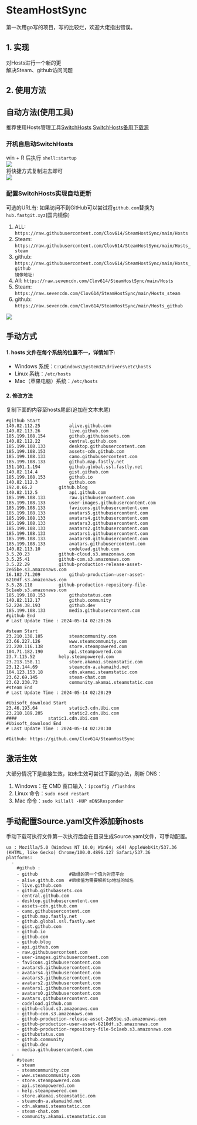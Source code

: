 # SteamHostSync
第一次用go写的项目，写的比较烂，欢迎大佬指出错误。

## 1. 实现
对Hosts进行一个新的更  
解决Steam、github访问问题

## 2. 使用方法
## 自动方法(使用工具)
推荐使用Hosts管理工具[SwitchHosts](https://github.com/oldj/SwitchHosts) 
[SwitchHosts备用下载源](https://nas.iaimi.info/s/nT5pb8jMQp32QwB)
### 开机自启动SwitchHosts
win + R 后执行 `shell:startup`    
![](/img/1.png)  
将快捷方式复制进去即可  
![](/img/2.png)  
### 配置SwitchHosts实现自动更新  
可选的URL有:
如果访问不到GitHub可以尝试将`github.com`替换为`hub.fastgit.xyz`(国内镜像)
1. ALL: `https://raw.githubusercontent.com/Clov614/SteamHostSync/main/Hosts`  
2. Steam: `https://raw.githubusercontent.com/Clov614/SteamHostSync/main/Hosts_steam`  
3. github: `https://raw.githubusercontent.com/Clov614/SteamHostSync/main/Hosts_github`    
`镜像地址:`
4. All: `https://raw.sevencdn.com/Clov614/SteamHostSync/main/Hosts`  
5. Steam: `https://raw.sevencdn.com/Clov614/SteamHostSync/main/Hosts_steam`  
6. github: `https://raw.sevencdn.com/Clov614/SteamHostSync/main/Hosts_github`  

![](/img/3.png)

## 手动方式
#### 1. hosts 文件在每个系统的位置不一，详情如下:
- Windows 系统：`C:\Windows\System32\drivers\etc\hosts`
- Linux 系统：`/etc/hosts`
- Mac（苹果电脑）系统：`/etc/hosts`

#### 2. 修改方法
复制下面的内容至hosts尾部(追加在文本末尾)

```
#github Start
140.82.112.25			alive.github.com
140.82.113.26			live.github.com
185.199.108.154			github.githubassets.com
140.82.112.22			central.github.com
185.199.108.133			desktop.githubusercontent.com
185.199.108.153			assets-cdn.github.com
185.199.108.133			camo.githubusercontent.com
185.199.108.133			github.map.fastly.net
151.101.1.194			github.global.ssl.fastly.net
140.82.114.4			gist.github.com
185.199.108.153			github.io
140.82.112.3			github.com
192.0.66.2			github.blog
140.82.112.5			api.github.com
185.199.108.133			raw.githubusercontent.com
185.199.108.133			user-images.githubusercontent.com
185.199.108.133			favicons.githubusercontent.com
185.199.108.133			avatars5.githubusercontent.com
185.199.108.133			avatars4.githubusercontent.com
185.199.108.133			avatars3.githubusercontent.com
185.199.108.133			avatars2.githubusercontent.com
185.199.108.133			avatars1.githubusercontent.com
185.199.108.133			avatars0.githubusercontent.com
185.199.108.133			avatars.githubusercontent.com
140.82.113.10			codeload.github.com
3.5.20.23			github-cloud.s3.amazonaws.com
3.5.25.41			github-com.s3.amazonaws.com
3.5.22.29			github-production-release-asset-2e65be.s3.amazonaws.com
16.182.71.209			github-production-user-asset-6210df.s3.amazonaws.com
3.5.28.118			github-production-repository-file-5c1aeb.s3.amazonaws.com
185.199.108.153			githubstatus.com
140.82.112.17			github.community
52.224.38.193			github.dev
185.199.108.133			media.githubusercontent.com
#github End
# Last Update Time : 2024-05-14 02:20:26 

#steam Start
23.210.138.105			steamcommunity.com
23.66.227.126			www.steamcommunity.com
23.220.116.138			store.steampowered.com
104.71.182.190			api.steampowered.com
23.7.115.52			help.steampowered.com
23.213.158.11			store.akamai.steamstatic.com
23.12.144.69			steamcdn-a.akamaihd.net
104.123.153.18			cdn.akamai.steamstatic.com
23.62.69.145			steam-chat.com
23.62.230.73			community.akamai.steamstatic.com
#steam End
# Last Update Time : 2024-05-14 02:20:29 

#Ubisoft_download Start
23.46.193.64			static3.cdn.Ubi.com
23.218.189.205			static2.cdn.Ubi.com
####			static1.cdn.Ubi.com
#Ubisoft_download End
# Last Update Time : 2024-05-14 02:20:30 

#Github: https://github.com/Clov614/SteamHostSync

```

## 激活生效
大部分情况下是直接生效，如未生效可尝试下面的办法，刷新 DNS：
1. Windows：在 CMD 窗口输入：`ipconfig /flushdns`
2. Linux 命令：`sudo nscd restart`
3. Mac 命令：`sudo killall -HUP mDNSResponder`  

## 手动配置Source.yaml文件添加新hosts  
手动下载可执行文件第一次执行后会在目录生成Source.yaml文件，可手动配置。  

```
ua : Mozilla/5.0 (Windows NT 10.0; Win64; x64) AppleWebKit/537.36 (KHTML, like Gecko) Chrome/100.0.4896.127 Safari/537.36
platforms:
  -
    #github :
    - github            #数组的第一个值为对应平台
    - alive.github.com  #后续值为需要解析ip地址的域名
    - live.github.com
    - github.githubassets.com
    - central.github.com
    - desktop.githubusercontent.com
    - assets-cdn.github.com
    - camo.githubusercontent.com
    - github.map.fastly.net
    - github.global.ssl.fastly.net
    - gist.github.com
    - github.io
    - github.com
    - github.blog
    - api.github.com
    - raw.githubusercontent.com
    - user-images.githubusercontent.com
    - favicons.githubusercontent.com
    - avatars5.githubusercontent.com
    - avatars4.githubusercontent.com
    - avatars3.githubusercontent.com
    - avatars2.githubusercontent.com
    - avatars1.githubusercontent.com
    - avatars0.githubusercontent.com
    - avatars.githubusercontent.com
    - codeload.github.com
    - github-cloud.s3.amazonaws.com
    - github-com.s3.amazonaws.com
    - github-production-release-asset-2e65be.s3.amazonaws.com
    - github-production-user-asset-6210df.s3.amazonaws.com
    - github-production-repository-file-5c1aeb.s3.amazonaws.com
    - githubstatus.com
    - github.community
    - github.dev
    - media.githubusercontent.com
  -
    #steam:
    - steam
    - steamcommunity.com
    - www.steamcommunity.com
    - store.steampowered.com
    - api.steampowered.com
    - help.steampowered.com
    - store.akamai.steamstatic.com
    - steamcdn-a.akamaihd.net
    - cdn.akamai.steamstatic.com
    - steam-chat.com
    - community.akamai.steamstatic.com
```
